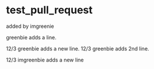 # test_pull_request

added by imgreenie

greenbie adds a line.

12/3 greenbie adds a new line.
12/3 greenbie adds 2nd line.

12/3 imgreenbie adds a new line
